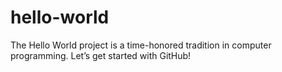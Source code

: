 # hello-world
The Hello World project is a time-honored tradition in computer programming.  Let’s get started with GitHub!
